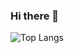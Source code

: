 ### Hi there 👋

<!--
**danielmrcl/danielmrcl** is a ✨ _special_ ✨ repository because its `README.md` (this file) appears on your GitHub profile.

Here are some ideas to get you started:

- 🔭 I’m currently working on ...
- 🌱 I’m currently learning ...
- 👯 I’m looking to collaborate on ...
- 🤔 I’m looking for help with ...
- 💬 Ask me about ...
- 📫 How to reach me: ...
- 😄 Pronouns: ...
- ⚡ Fun fact: ...
-->

![Top Langs](https://github-readme-stats.vercel.app/api/top-langs/?username=danielmrcl&exclude_repo=awesomewm-dotfiles,dio-aplicacao-ddd,DesignPatternSamples,dotnet-vaquinha-tests&theme=graywhite&layout=compact&hide=html,css&&langs_count=3&hide_border=true&border_radius=0&hide_title=true) 
